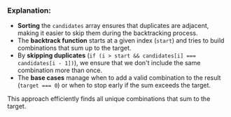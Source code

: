 ### Explanation:

-   **Sorting** the `candidates` array ensures that duplicates are adjacent, making it easier to skip them during the backtracking process.
-   The **backtrack function** starts at a given index (`start`) and tries to build combinations that sum up to the target.
-   By **skipping duplicates** (`if (i > start && candidates[i] === candidates[i - 1])`), we ensure that we don't include the same combination more than once.
-   The **base cases** manage when to add a valid combination to the result (`target === 0`) or when to stop early if the sum exceeds the target.

This approach efficiently finds all unique combinations that sum to the target.
